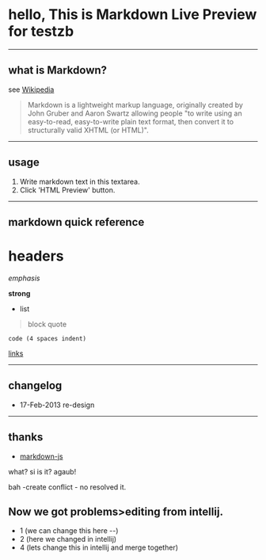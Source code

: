 # hello, This is Markdown Live Preview for testzb

----
## what is Markdown?
see [Wikipedia](http://en.wikipedia.org/wiki/Markdown)

> Markdown is a lightweight markup language, originally created by John Gruber and Aaron Swartz allowing people "to write using an easy-to-read, easy-to-write plain text format, then convert it to structurally valid XHTML (or HTML)".

----
## usage
1. Write markdown text in this textarea.
2. Click 'HTML Preview' button.

----
## markdown quick reference
# headers

*emphasis*

**strong**

* list

>block quote

    code (4 spaces indent)
[links](http://wikipedia.org)

----
## changelog
* 17-Feb-2013 re-design

----
## thanks
* [markdown-js](https://github.com/evilstreak/markdown-js)


what?
si is it?
agaub!

bah -create conflict - no resolved it.
## Now we got problems>editing from intellij.
* 1 (we can change this here --)
* 2 (here we changed in intellij)
* 4 (lets change this in intellij and merge together)